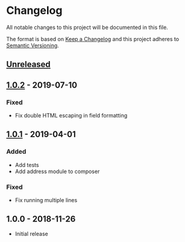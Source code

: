 # Changelog

All notable changes to this project will be documented in this file.

The format is based on [Keep a Changelog](http://keepachangelog.com/en/1.0.0/)
and this project adheres to [Semantic Versioning](http://semver.org/spec/v2.0.0.html).

## [Unreleased]

## [1.0.2] - 2019-07-10
### Fixed
- Fix double HTML escaping in field formatting

## [1.0.1] - 2019-04-01
### Added
- Add tests
- Add address module to composer

### Fixed
- Fix running multiple lines

## 1.0.0 - 2018-11-26
- Initial release

[Unreleased]: https://bitbucket.org/projectcosmic/address_format/branches/compare/HEAD..1.0.2
[1.0.2]: https://bitbucket.org/projectcosmic/address_format/branches/compare/1.0.2..1.0.1
[1.0.1]: https://bitbucket.org/projectcosmic/address_format/branches/compare/1.0.1..1.0.0
